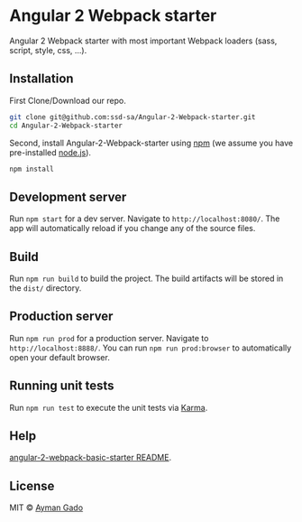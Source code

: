 # Angular 2 Webpack starter

Angular 2 Webpack starter with most important Webpack loaders (sass, script, style, css, ...).

## Installation
First Clone/Download our repo.
```bash
git clone git@github.com:ssd-sa/Angular-2-Webpack-starter.git
cd Angular-2-Webpack-starter
```
Second, install Angular-2-Webpack-starter using [npm](https://www.npmjs.com/) (we assume you have pre-installed [node.js](https://nodejs.org/)).
```bash
npm install
```

## Development server
Run `npm start` for a dev server. Navigate to `http://localhost:8080/`. The app will automatically reload if you change any of the source files.

## Build

Run `npm run build` to build the project. The build artifacts will be stored in the `dist/` directory.

## Production server
Run `npm run prod` for a production server. Navigate to `http://localhost:8888/`. You can run `npm run prod:browser` to automatically open your default browser.

## Running unit tests

Run `npm run test` to execute the unit tests via [Karma](https://karma-runner.github.io).

## Help

[angular-2-webpack-basic-starter README](https://github.com/ssd-sa/Angular-2-Webpack-starter/blob/master/README.md).

## License

MIT © [Ayman Gado]()
